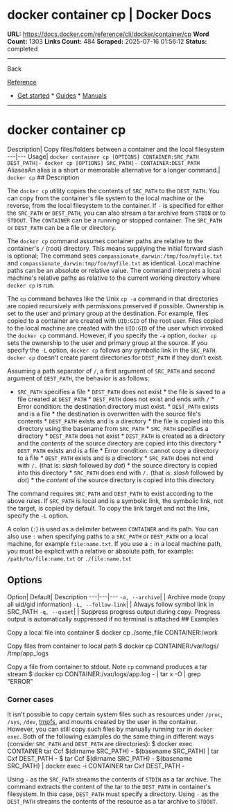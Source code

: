 # docker container cp | Docker Docs

**URL:** https://docs.docker.com/reference/cli/docker/container/cp
**Word Count:** 1303
**Links Count:** 484
**Scraped:** 2025-07-16 01:56:12
**Status:** completed

---

Back

[Reference](https://docs.docker.com/reference/)

  * [Get started](https://docs.docker.com/get-started/)   * [Guides](https://docs.docker.com/guides/)   * [Manuals](https://docs.docker.com/manuals/)

* * *

# docker container cp

Description| Copy files/folders between a container and the local filesystem   ---|---   Usage| `docker container cp [OPTIONS] CONTAINER:SRC_PATH DEST_PATH|- docker cp [OPTIONS] SRC_PATH|- CONTAINER:DEST_PATH`   AliasesAn alias is a short or memorable alternative for a longer command.| `docker cp`      ## Description

The `docker cp` utility copies the contents of `SRC_PATH` to the `DEST_PATH`. You can copy from the container's file system to the local machine or the reverse, from the local filesystem to the container. If `-` is specified for either the `SRC_PATH` or `DEST_PATH`, you can also stream a tar archive from `STDIN` or to `STDOUT`. The `CONTAINER` can be a running or stopped container. The `SRC_PATH` or `DEST_PATH` can be a file or directory.

The `docker cp` command assumes container paths are relative to the container's `/` \(root\) directory. This means supplying the initial forward slash is optional; The command sees `compassionate_darwin:/tmp/foo/myfile.txt` and `compassionate_darwin:tmp/foo/myfile.txt` as identical. Local machine paths can be an absolute or relative value. The command interprets a local machine's relative paths as relative to the current working directory where `docker cp` is run.

The `cp` command behaves like the Unix `cp -a` command in that directories are copied recursively with permissions preserved if possible. Ownership is set to the user and primary group at the destination. For example, files copied to a container are created with `UID:GID` of the root user. Files copied to the local machine are created with the `UID:GID` of the user which invoked the `docker cp` command. However, if you specify the `-a` option, `docker cp` sets the ownership to the user and primary group at the source. If you specify the `-L` option, `docker cp` follows any symbolic link in the `SRC_PATH`. `docker cp` doesn't create parent directories for `DEST_PATH` if they don't exist.

Assuming a path separator of `/`, a first argument of `SRC_PATH` and second argument of `DEST_PATH`, the behavior is as follows:

  * `SRC_PATH` specifies a file     * `DEST_PATH` does not exist       * the file is saved to a file created at `DEST_PATH`     * `DEST_PATH` does not exist and ends with `/`       * Error condition: the destination directory must exist.     * `DEST_PATH` exists and is a file       * the destination is overwritten with the source file's contents     * `DEST_PATH` exists and is a directory       * the file is copied into this directory using the basename from `SRC_PATH`   * `SRC_PATH` specifies a directory     * `DEST_PATH` does not exist       * `DEST_PATH` is created as a directory and the _contents_ of the source directory are copied into this directory     * `DEST_PATH` exists and is a file       * Error condition: cannot copy a directory to a file     * `DEST_PATH` exists and is a directory       * `SRC_PATH` does not end with `/.` \(that is: _slash_ followed by _dot_\)         * the source directory is copied into this directory       * `SRC_PATH` does end with `/.` \(that is: _slash_ followed by _dot_\)         * the _content_ of the source directory is copied into this directory

The command requires `SRC_PATH` and `DEST_PATH` to exist according to the above rules. If `SRC_PATH` is local and is a symbolic link, the symbolic link, not the target, is copied by default. To copy the link target and not the link, specify the `-L` option.

A colon \(`:`\) is used as a delimiter between `CONTAINER` and its path. You can also use `:` when specifying paths to a `SRC_PATH` or `DEST_PATH` on a local machine, for example `file:name.txt`. If you use a `:` in a local machine path, you must be explicit with a relative or absolute path, for example:               `/path/to/file:name.txt` or `./file:name.txt`     

## Options

Option| Default| Description   ---|---|---   `-a, --archive`| | Archive mode \(copy all uid/gid information\)   `-L, --follow-link`| | Always follow symbol link in SRC\_PATH   `-q, --quiet`| | Suppress progress output during copy. Progress output is automatically suppressed if no terminal is attached         ## Examples

Copy a local file into container               $ docker cp ./some_file CONTAINER:/work     

Copy files from container to local path               $ docker cp CONTAINER:/var/logs/ /tmp/app_logs     

Copy a file from container to stdout. Note `cp` command produces a tar stream               $ docker cp CONTAINER:/var/logs/app.log - | tar x -O | grep "ERROR"     

### Corner cases

It isn't possible to copy certain system files such as resources under `/proc`, `/sys`, `/dev`, [tmpfs](https://docs.docker.com/reference/cli/docker/container/run/#tmpfs), and mounts created by the user in the container. However, you can still copy such files by manually running `tar` in `docker exec`. Both of the following examples do the same thing in different ways \(consider `SRC_PATH` and `DEST_PATH` are directories\):               $ docker exec CONTAINER tar Ccf $(dirname SRC_PATH) - $(basename SRC_PATH) | tar Cxf DEST_PATH -                    $ tar Ccf $(dirname SRC_PATH) - $(basename SRC_PATH) | docker exec -i CONTAINER tar Cxf DEST_PATH -     

Using `-` as the `SRC_PATH` streams the contents of `STDIN` as a tar archive. The command extracts the content of the tar to the `DEST_PATH` in container's filesystem. In this case, `DEST_PATH` must specify a directory. Using `-` as the `DEST_PATH` streams the contents of the resource as a tar archive to `STDOUT`.